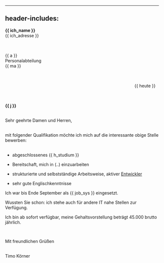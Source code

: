 
---
header-includes: <script src="../js.js" id=spr data-name=de></script><script src="../ags.js"></script>
---

**<span class=tem>{{ ich_name }}</apan>**  
<span class=tem>{{ ich_adresse }}</span>  
&nbsp;  
&nbsp;

<span class=tem_ag>{{ a }}</span>  
Personalabteilung  
<span class=tem_ag>{{ ma }}</span>  
&nbsp;  
&nbsp;

&emsp;&emsp;&emsp;&emsp;&emsp;&emsp;&emsp;&emsp;&emsp;&emsp;&emsp;&emsp;&emsp;&emsp;&emsp;&emsp;&emsp;&emsp;&emsp;&emsp;&emsp;&emsp;&emsp;&emsp;&emsp;&emsp;&emsp;&emsp;&emsp;&emsp; <span class=tem>{{ heute }}</span>  
&nbsp;  
&nbsp;

**<span class=tem_ag>{{ j }}</span>**    
&nbsp;  

Sehr geehrte Damen und Herren,

&nbsp;   
mit folgender Qualifikation möchte ich mich auf die interessante obige Stelle bewerben:  
&nbsp;

- abgeschlossenes <span class=tem>{{ h_studium }}</span>

- Bereitschaft, mich in (..) einzuarbeiten

- strukturierte und selbstständige Arbeitsweise, aktiver [Entwickler](https://stackoverflow.com/users/1705829/timo?tab=activity)
- sehr gute Englischkenntnisse
&nbsp;

Ich war bis Ende September als <span class=tem>{{ job_sys }}</span> eingesetzt.
&nbsp;

Wussten Sie schon: ich stehe auch für andere IT nahe Stellen zur Verfügung.  

Ich bin ab sofort verfügbar, meine Gehaltsvorstellung beträgt 45.000 brutto jährlich.  

&nbsp;

Mit freundlichen Grüßen  
&nbsp;

Timo Körner
